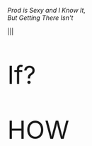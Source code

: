 <!-- .slide: data-background-color="rgb(0, 100, 93)" -->
<div>
  <p class="section-title">
    <em>
      Prod is Sexy and I Know It, <br> But Getting There Isn&#39;t
    </em>
  </p>
</div>

|||
<div style="font-size: 4em;">
  <span class="fragment highlight-red" data-fragment-index="0" style="transition: all .1s ease">
    <span class="fragment strike" data-fragment-index="0">
      <p class="fragment shrink" data-fragment-index="0">If?</p>
    </span>
  </span>
  <span class="fragment fade-up" data-fragment-index="0">HOW</span>
</div>

